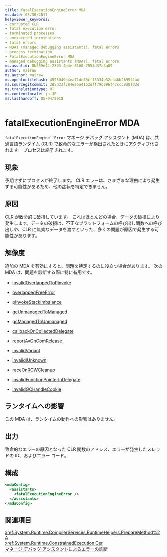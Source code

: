 ```yaml
---
title: fatalExecutionEngineError MDA
ms.date: 03/30/2017
helpviewer_keywords:
- corrupted CLR
- fatal execution error
- terminated processes
- unexpected terminations
- fatal errors
- MDAs (managed debugging assistants), fatal errors
- process termination
- FatalExecutionEngineError MDA
- managed debugging assistants (MDAs), fatal errors
ms.assetid: 8b559e44-2393-4e4e-8160-7558d37a4a89
author: mairaw
ms.author: mairaw
ms.openlocfilehash: 4595049d4ea71de30cf13334e32cd4bb2699f2ad
ms.sourcegitcommit: 3d5d33f384eeba41b2dff79d096f47ccc8d8f03d
ms.translationtype: MT
ms.contentlocale: ja-JP
ms.lasthandoff: 05/04/2018
---
```

# <a name="fatalexecutionengineerror-mda"></a>fatalExecutionEngineError MDA
`fatalExecutionEngine``Error` マネージ デバッグ アシスタント (MDA) は、共通言語ランタイム (CLR) で致命的なエラーが検出されたときにアクティブ化されます。 プロセスは終了されます。  
  
## <a name="symptoms"></a>現象  
 予期せずにプロセスが終了します。 CLR エラーは、さまざまな理由により発生する可能性があるため、他の症状を特定できません。  
  
## <a name="cause"></a>原因  
 CLR が致命的に破損しています。 これはほとんどの場合、データの破損により発生します。データの破損は、不正なプラットフォームの呼び出し関数への呼び出しや、CLR に無効なデータを渡すといった、多くの問題が原因で発生する可能性があります。  
  
## <a name="resolution"></a>解像度  
 追加の MDA を有効にすると、問題を特定するのに役立つ場合があります。 次の MDA は、問題を診断する際に特に有用です。  
  
-   [invalidOverlappedToPinvoke](../../../docs/framework/debug-trace-profile/invalidoverlappedtopinvoke-mda.md)  
  
-   [overlappedFreeError](../../../docs/framework/debug-trace-profile/overlappedfreeerror-mda.md)  
  
-   [pInvokeStackImbalance](../../../docs/framework/debug-trace-profile/pinvokestackimbalance-mda.md)  
  
-   [gcUnmanagedToManaged](../../../docs/framework/debug-trace-profile/gcunmanagedtomanaged-mda.md)  
  
-   [gcManagedToUnmanaged](../../../docs/framework/debug-trace-profile/gcmanagedtounmanaged-mda.md)  
  
-   [callbackOnCollectedDelegate](../../../docs/framework/debug-trace-profile/callbackoncollecteddelegate-mda.md)  
  
-   [reportAvOnComRelease](../../../docs/framework/debug-trace-profile/reportavoncomrelease-mda.md)  
  
-   [invalidVariant](../../../docs/framework/debug-trace-profile/invalidvariant-mda.md)  
  
-   [invalidIUnknown](../../../docs/framework/debug-trace-profile/invalidiunknown-mda.md)  
  
-   [raceOnRCWCleanup](../../../docs/framework/debug-trace-profile/raceonrcwcleanup-mda.md)  
  
-   [invalidFunctionPointerInDelegate](../../../docs/framework/debug-trace-profile/invalidfunctionpointerindelegate-mda.md)  
  
-   [invalidGCHandleCookie](../../../docs/framework/debug-trace-profile/invalidgchandlecookie-mda.md)  
  
## <a name="effect-on-the-runtime"></a>ランタイムへの影響  
 この MDA は、ランタイムの動作への影響はありません。  
  
## <a name="output"></a>出力  
 致命的なエラーの原因となった CLR 関数のアドレス、エラーが発生したスレッドの ID、およびエラー コード。  
  
## <a name="configuration"></a>構成  
  
```xml  
<mdaConfig>  
  <assistants>  
    <fatalExecutionEngineError />  
  </assistants>  
</mdaConfig>  
```  
  
## <a name="see-also"></a>関連項目  
 <xref:System.Runtime.CompilerServices.RuntimeHelpers.PrepareMethod%2A>  
 <xref:System.Runtime.ConstrainedExecution.Cer>  
 [マネージ デバッグ アシスタントによるエラーの診断](../../../docs/framework/debug-trace-profile/diagnosing-errors-with-managed-debugging-assistants.md)
